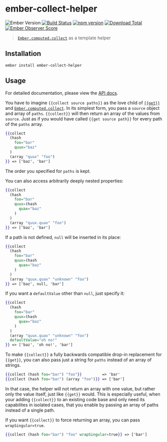 # ember-collect-helper

![Ember Version](https://embadge.io/v1/badge.svg?start=2.4.0)
[![Build Status](https://travis-ci.org/buschtoens/ember-collect-helper.svg)](https://travis-ci.org/buschtoens/ember-collect-helper)
[![npm version](https://badge.fury.io/js/ember-collect-helper.svg)](http://badge.fury.io/js/ember-collect-helper)
[![Download Total](https://img.shields.io/npm/dt/ember-collect-helper.svg)](http://badge.fury.io/js/ember-collect-helper)
[![Ember Observer Score](https://emberobserver.com/badges/ember-collect-helper.svg)](https://emberobserver.com/addons/ember-collect-helper)

> [`Ember.computed.collect`][computed.collect] as a template helper

[computed.collect]: https://www.emberjs.com/api/ember/2.14/namespaces/Ember.computed/methods/collect?anchor=collect

## Installation

```
ember install ember-collect-helper
```

## Usage

For detailed documentation, please view the [API docs][docs].

You have to imagine `{{collect source paths}}` as the love child of
[`{{get}}`][helpers.get] and [`Ember.computed.collect`][computed.collect].
In its simplest form, you pass a `source` object and array of `paths`.
`{{collect}}` will then return an array of the values from `source`. Just as if
you would have called `{{get source path}}` for every path of the `paths` array.

```hbs
{{collect
  (hash
    foo="bar"
    quux="baz"
  )
  (array "quux" "foo")
}} => ['baz', 'bar']
```

The order you specified for `paths` is kept.

You can also access arbitrarily deeply nested properties:

```hbs
{{collect
  (hash
    foo="bar"
    quux=(hash
      quax="baz"
    )
  )
  (array "quux.quax" "foo")
}} => ['baz', 'bar']
```

If a path is not defined, `null` will be inserted in its place:

```hbs
{{collect
  (hash
    foo="bar"
    quux=(hash
      quax="baz"
    )
  )
  (array "quux.quax" "unknown" "foo")
}} => ['baz', null, 'bar']
```

If you want a `defaultValue` other than `null`, just specify it:

```hbs
{{collect
  (hash
    foo="bar"
    quux=(hash
      quax="baz"
    )
  )
  (array "quux.quax" "unknown" "foo")
  defaultValue="oh no!"
}} => ['baz', 'oh no!', 'bar']
```

To make `{{collect}}` a fully backwards compatible drop-in replacement for
`{{get}}`, you can also pass just a string for `paths` instead of an array of
strings.

```hbs
{{collect (hash foo="bar") "foo"}}         => 'bar'
{{collect (hash foo="bar") (array "foo")}} => ['bar']
```

In that case, the helper will not return an array with one value, but rather
only the value itself, just like `{{get}}` would. This is especially useful,
when your adding `{{collect}}` to an existing code base and only need its
capabilites in isolated cases, that you enable by passing an array of paths
instead of a single path.

If you want `{{collect}}` to force returning an array, you can pass `wrapSingular=true`.

```hbs
{{collect (hash foo="bar") "foo" wrapSingular=true}} => ['bar']
```

[docs]: https://buschtoens.github.io/ember-collect-helper/docs/classes/CollectHelper.html
[helpers.get]: https://www.emberjs.com/api/ember/2.14/classes/Ember.Templates.helpers/methods/get?anchor=get
